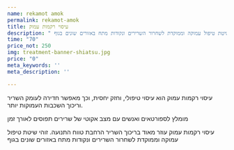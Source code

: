```yaml
---
name: rekamot amok
permalink: rekamot-amok
title: עיסוי רקמות עמוק
description: " שיטת טיפול עמוקה וממוקדת לשחרור השרירים ונקודות מתח באזורים שונים בגוף "
time: "70"
price_not: 250
img: treatment-banner-shiatsu.jpg
price: "0"
meta_keywords: ''
meta_description: ''

---
```

עיסוי רקמות עמוק הוא עיסוי טיפולי, וחזק יחסית, וכך מאפשר חדירה לעומק השריר וריכוך השכבות העמוקות יותר.

מומלץ לספורטאים ואנשים עם מצב אקוטי של שרירים תפוסים לאורך זמן

עיסוי רקמות עמוק עוזר מאוד בריכוך השריר הרחבת טווח התנועה.
זוהי שיטת טיפול עמוקה וממוקדת לשחרור השרירים ונקודות מתח באזורים שונים בגוף